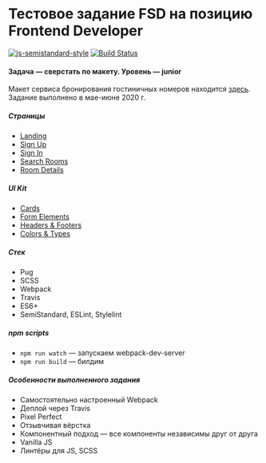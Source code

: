 # Тестовое задание FSD на позицию Frontend Developer

[![js-semistandard-style](https://img.shields.io/badge/code%20style-semistandard-brightgreen.svg)](https://github.com/standard/semistandard)
[![Build Status](https://travis-ci.com/vladtaranov/toxin.svg?branch=master)](https://travis-ci.com/vladtaranov/toxin)

#### Задача — сверстать по макету. Уровень — junior

Макет сервиса бронирования гостиничных номеров находится [здесь](https://www.figma.com/file/MumYcKVk9RkKZEG6dR5E3A/FSD-frontend-education-program.-The-2nd-task?node-id=18370%3A2). 
Задание выполнено в мае-июне 2020 г.

##### Страницы
- [Landing](https://vladtaranov.github.io/toxin/landing.html)
- [Sign Up](https://vladtaranov.github.io/toxin/register.html)
- [Sign In](https://vladtaranov.github.io/toxin/login.html)
- [Search Rooms](https://vladtaranov.github.io/toxin/catalog.html)
- [Room Details](https://vladtaranov.github.io/toxin/room-details.html)

##### UI Kit
- [Cards](https://vladtaranov.github.io/toxin/cards.html)
- [Form Elements](https://vladtaranov.github.io/toxin/form-elements.html)
- [Headers & Footers](https://vladtaranov.github.io/toxin/headers-and-footers.html)
- [Colors & Types](https://vladtaranov.github.io/toxin/colors-and-types.html)

##### Стек
* Pug
* SCSS
* Webpack
* Travis
* ES6+
* SemiStandard, ESLint, Stylelint

##### npm scripts
* ```npm run watch``` — запускаем webpack-dev-server
* ```npm run build``` — билдим

##### Особенности выполненного задания
* Самостоятельно настроенный Webpack
* Деплой через Travis
* Pixel Perfect
* Отзывчивая вёрстка
* Компонентный подход — все компоненты независимы друг от друга
* Vanilla JS
* Линтёры для JS, SCSS
